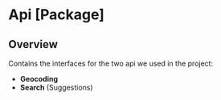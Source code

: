 # Api [Package]

## Overview

Contains the interfaces for the two api we used in the project:
- **Geocoding**
- **Search** (Suggestions)